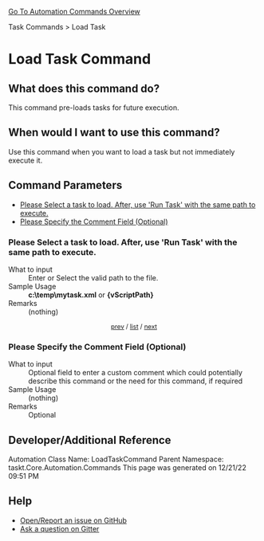 <!--TITLE: Load Task Command -->
<!-- SUBTITLE: a command in the Task Commands group. -->
[Go To Automation Commands Overview](/automation-commands.md)


Task Commands &gt; Load Task


# Load Task Command


## What does this command do?
This command pre-loads tasks for future execution.


## When would I want to use this command?
Use this command when you want to load a task but not immediately execute it.


<a id="param_list"></a>
## Command Parameters
- [Please Select a task to load. After, use 'Run Task' with the same path to execute.](#param_0)
- [Please Specify the Comment Field (Optional)](#param_1)


<a id="param_0"></a>
### Please Select a task to load. After, use 'Run Task' with the same path to execute.


<dl>
<dt>What to input</dt><dd>Enter or Select the valid path to the file.</dd>
<dt>Sample Usage</dt><dd><strong>c:\temp\mytask.xml</strong> or <strong>{vScriptPath}</strong></dd>
<dt>Remarks</dt><dd>(nothing)</dd>
</dl>




<div style="font-size: 90%; text-align: center">


[prev](#param_0) / [list](#param_list) / [next](#param_1)


</div>


<a id="param_1"></a>
### Please Specify the Comment Field (Optional)


<dl>
<dt>What to input</dt><dd>Optional field to enter a custom comment which could potentially describe this command or the need for this command, if required</dd>
<dt>Sample Usage</dt><dd>(nothing)</dd>
<dt>Remarks</dt><dd>Optional</dd>
</dl>




## Developer/Additional Reference
Automation Class Name: LoadTaskCommand
Parent Namespace: taskt.Core.Automation.Commands
This page was generated on 12/21/22 09:51 PM


## Help
- [Open/Report an issue on GitHub](https://github.com/rcktrncn/taskt/issues/new)
- [Ask a question on Gitter](https://gitter.im/taskt-rpa/Lobby)

